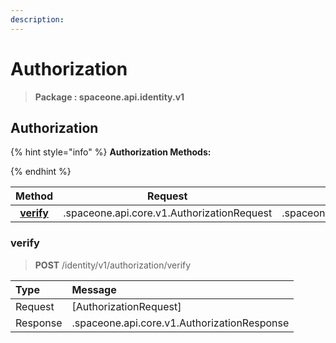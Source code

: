 ```yaml
---
description:  
---
```

# Authorization

>  **Package : spaceone.api.identity.v1**

## Authorization

{% hint style="info" %}
**Authorization Methods:**

{%  endhint %}


| Method | Request | Response |
| :-----: | :--------: | :--------: |
| [**verify**](authorization.md#verify)| .spaceone.api.core.v1.AuthorizationRequest|  .spaceone.api.core.v1.AuthorizationResponse| 
 

 
### verify
> **POST** /identity/v1/authorization/verify
>


| Type | Message |
| :--- | :--- |
| Request | [AuthorizationRequest] |
| Response | .spaceone.api.core.v1.AuthorizationResponse |


